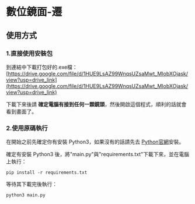 # 數位鏡面-遷
## 使用方式
### 1.直接使用安裝包
到連結中下載打包好的.exe檔：[https://drive.google.com/file/d/1HUE9LsAZ99WnqsUZsaMwt_MIobXOjask/view?usp=drive_link](https://drive.google.com/file/d/1HUE9LsAZ99WnqsUZsaMwt_MIobXOjask/view?usp=drive_link)

下載下來後請 **確定電腦有接到任何一顆鏡頭**，然後開啟這個程式，順利的話就會看到畫面了。
### 2.使用原碼執行
在開始之前先確定你有安裝 Python3，如果沒有的話請先去 [Python官網](https://www.python.org/)安裝。

確定有安裝 Python3 後，將"main.py"與"requirements.txt"下載下來，並在電腦上執行：
```
pip install -r requirements.txt
```
等待其下載完後執行：
```
python3 main.py
```
